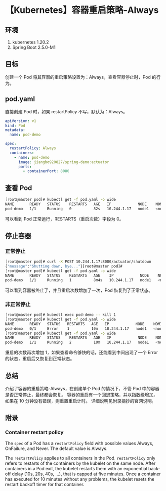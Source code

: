 # 【Kubernetes】容器重启策略-Always

## 环境

1. kubernetes 1.20.2
2. Spring Boot 2.5.0-M1

## 目标

创建一个 Pod 将其容器的重启策略设置为：Always，查看容器停止时，Pod 的行为。

## pod.yaml

直接创建 Pod 时，如果 restartPolicy 不写，默认为：Always。

```yaml
apiVersion: v1
kind: Pod
metadata:
  name: pod-demo

spec:
  restartPolicy: Always
  containers:
    - name: pod-demo
      image: jiangbo920827/spring-demo:actuator
      ports:
        - containerPort: 8080

```

## 查看 Pod

```sh
[root@master pod]# kubectl get -f pod.yaml -o wide
NAME       READY   STATUS    RESTARTS   AGE   IP            NODE    NOMINATED NODE   READINESS GATES
pod-demo   1/1     Running   0          82s   10.244.1.17   node1   <none>           <none>
```

可以看到 Pod 正常运行，RESTARTS（重启次数）字段为 0。

## 停止容器

### 正常停止

```sh
[root@master pod]# curl -X POST 10.244.1.17:8080/actuator/shutdown
{"message":"Shutting down, bye..."}[root@master pod]#
[root@master pod]# kubectl get -f pod.yaml -o wide
NAME       READY   STATUS    RESTARTS   AGE    IP            NODE    NOMINATED NODE   READINESS GATES
pod-demo   1/1     Running   1          8m4s   10.244.1.17   node1   <none>           <none>
```

可以看到容器被终止了，并且重启次数增加了一次，Pod 恢复到了正常状态。

### 非正常停止

```sh
[root@master pod]# kubectl exec pod-demo -- kill 1
[root@master pod]# kubectl get -f pod.yaml -o wide
NAME       READY   STATUS   RESTARTS   AGE   IP            NODE    NOMINATED NODE   READINESS GATES
pod-demo   0/1     Error    1          10m   10.244.1.17   node1   <none>           <none>
[root@master pod]# kubectl get -f pod.yaml -o wide
NAME       READY   STATUS    RESTARTS   AGE   IP            NODE    NOMINATED NODE   READINESS GATES
pod-demo   1/1     Running   2          10m   10.244.1.17   node1   <none>           <none>
```

重启的次数再次增加 1，如果查看命令够快的话，还能看到中间出现了一个 Error 的状态，重启后又恢复到正常状态。

## 总结

介绍了容器的重启策略-Always，在创建单个 Pod 的情况下，不管 Pod 中的容器是否正常停止，最终都会恢复。
容器的重启有一个回退策略，并以指数级增加。如果在 10 分钟没有错误，则重置重启计时。
详细说明见附录摘抄的官网说明。

## 附录

### Container restart policy

The `spec` of a Pod has a `restartPolicy` field with possible values Always, OnFailure, and Never. The default value is Always.

The `restartPolicy` applies to all containers in the Pod. `restartPolicy` only refers to restarts of the containers by the kubelet on the same node. After containers in a Pod exit, the kubelet restarts them with an exponential back-off delay (10s, 20s, 40s, …), that is capped at five minutes. Once a container has executed for 10 minutes without any problems, the kubelet resets the restart backoff timer for that container.